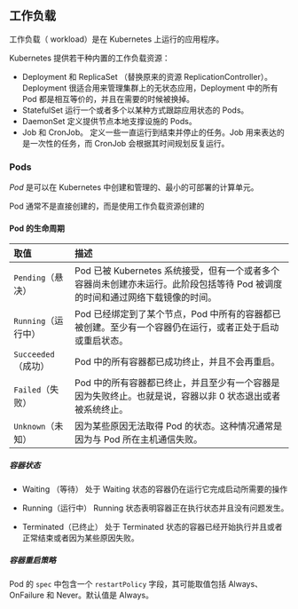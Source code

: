 ## 工作负载

工作负载（ workload）是在 Kubernetes 上运行的应用程序。

Kubernetes 提供若干种内置的工作负载资源：

- Deployment 和 ReplicaSet （替换原来的资源 ReplicationController）。 Deployment 很适合用来管理集群上的无状态应用，Deployment 中的所有 Pod 都是相互等价的，并且在需要的时候被换掉。
- StatefulSet 运行一个或者多个以某种方式跟踪应用状态的 Pods。 
- DaemonSet 定义提供节点本地支撑设施的 Pods。
- Job 和 CronJob。 定义一些一直运行到结束并停止的任务。Job 用来表达的是一次性的任务，而 CronJob 会根据其时间规划反复运行。

### Pods

*Pod* 是可以在 Kubernetes 中创建和管理的、最小的可部署的计算单元。

Pod 通常不是直接创建的，而是使用工作负载资源创建的

#### Pod 的生命周期

| 取值                | 描述                                                         |
| :------------------ | :----------------------------------------------------------- |
| `Pending`（悬决）   | Pod 已被 Kubernetes 系统接受，但有一个或者多个容器尚未创建亦未运行。此阶段包括等待 Pod 被调度的时间和通过网络下载镜像的时间。 |
| `Running`（运行中） | Pod 已经绑定到了某个节点，Pod 中所有的容器都已被创建。至少有一个容器仍在运行，或者正处于启动或重启状态。 |
| `Succeeded`（成功） | Pod 中的所有容器都已成功终止，并且不会再重启。               |
| `Failed`（失败）    | Pod 中的所有容器都已终止，并且至少有一个容器是因为失败终止。也就是说，容器以非 0 状态退出或者被系统终止。 |
| `Unknown`（未知）   | 因为某些原因无法取得 Pod 的状态。这种情况通常是因为与 Pod 所在主机通信失败。 |

##### 容器状态

- Waiting （等待）
   处于 Waiting 状态的容器仍在运行它完成启动所需要的操作

- Running（运行中）
  Running 状态表明容器正在执行状态并且没有问题发生。 

- Terminated（已终止） 
  处于 Terminated 状态的容器已经开始执行并且或者正常结束或者因为某些原因失败。 

##### 容器重启策略

Pod 的 `spec` 中包含一个 `restartPolicy` 字段，其可能取值包括 Always、OnFailure 和 Never。默认值是 Always。